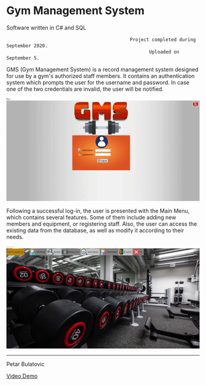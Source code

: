 # Gym Management System
Software written in C# and SQL



                                                 Project completed during September 2020.
                                                        Uploaded on September 5.



GMS (Gym Management System) is a record management system designed for use by a gym's authorized staff members.
It contains an authentication system which prompts the user for the username and password. In case one of the two
credentials are invalid, the user will be notified.

![](login.gif)




Following a successful log-in, the user is presented with the Main Menu, which contains several features. Some of them include adding
new members and equipment, or registering staff. Also, the user can access the existing data from the database, as well as modify it according to their needs.

![](mainMenu.gif)


-----------------------------
Petar Bulatovic

[Video Demo](https://youtu.be/td67CS4sg_4)</br>
